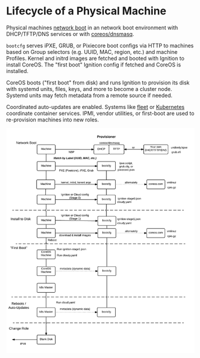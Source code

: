 
# Lifecycle of a Physical Machine

Physical machines [network boot](network-booting.md) in an network boot environment with DHCP/TFTP/DNS services or with [coreos/dnsmasq](../contrib/dnsmasq).

`bootcfg` serves iPXE, GRUB, or Pixiecore boot configs via HTTP to machines based on Group selectors (e.g. UUID, MAC, region, etc.) and machine Profiles. Kernel and initrd images are fetched and booted with Ignition to install CoreOS. The "first boot" Ignition config if fetched and CoreOS is installed.

CoreOS boots ("first boot" from disk) and runs Ignition to provision its disk with systemd units, files, keys, and more to become a cluster node. Systemd units may fetch metadata from a remote source if needed.

Coordinated auto-updates are enabled. Systems like [fleet](https://coreos.com/docs/#fleet) or [Kubernetes](http://kubernetes.io/docs/) coordinate container services. IPMI, vendor utilities, or first-boot are used to re-provision machines into new roles.

![Machine Lifecycle](img/machine-lifecycle.png)



